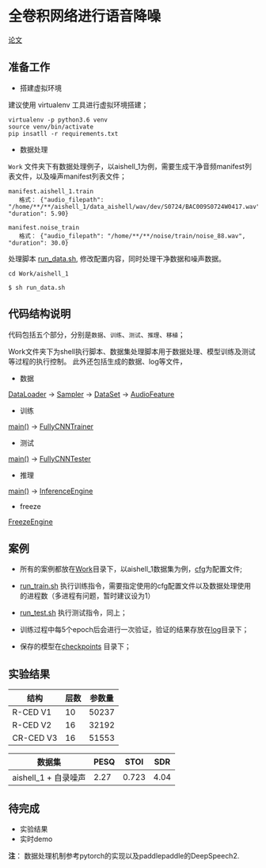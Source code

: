 # 全卷积网络进行语音降噪

[论文](https://arxiv.org/pdf/1609.07132.pdf)

## 准备工作

- 搭建虚拟环境

建议使用 virtualenv 工具进行虚拟环境搭建；

```shell script
virtualenv -p python3.6 venv
source venv/bin/activate
pip insatll -r requirements.txt
```

- 数据处理

`Work` 文件夹下有数据处理例子，以aishell_1为例，需要生成干净音频manifest列表文件，以及噪声manifest列表文件；

```
manifest.aishell_1.train
   格式： {"audio_filepath": "/home/**/**/aishell_1/data_aishell/wav/dev/S0724/BAC009S0724W0417.wav", "duration": 5.90}

manifest.noise_train
   格式： {"audio_filepath": "/home/**/**/noise/train/noise_88.wav", "duration": 30.0}
```

处理脚本 [run_data.sh](Work/aishell_1/run_data.sh), 修改配置内容，同时处理干净数据和噪声数据。

```shell script
cd Work/aishell_1

$ sh run_data.sh
```

## 代码结构说明

代码包括五个部分，分别是`数据`、`训练`、`测试`、`推理`、`移植`；

Work文件夹下为shell执行脚本、数据集处理脚本用于数据处理、模型训练及测试等过程的执行控制。
此外还包括生成的数据、log等文件，

- 数据

[DataLoader](data_utils/data_loader.py) -> [Sampler](data_utils/data_loader.py) 
-> [DataSet](data_utils/data_loader.py) -> [AudioFeature](data_utils/audio_feature.py)

- 训练

[main()](train.py) -> [FullyCNNTrainer](model_utils/trainer.py)


- 测试

[main()](test.py) -> [FullyCNNTester](model_utils/tester.py)

- 推理

[main()](infer.py) -> [InferenceEngine](infer.py)

- freeze

[FreezeEngine](freeze.py)


## 案例

- 所有的案例都放在[Work](Work/)目录下，以aishell_1数据集为例，[cfg](Work/aishell_1/cfg)为配置文件;

- [run_train.sh](Work/aishell_1/run_train.sh) 执行训练指令，需要指定使用的cfg配置文件以及数据处理使用的进程数（多进程有问题，暂时建议设为1）

- [run_test.sh](Work/aishell_1/run_test.sh) 执行测试指令，同上；

- 训练过程中每5个epoch后会进行一次验证，验证的结果存放在[log](checkpoints/aishell_1/log)目录下；

- 保存的模型在[checkpoints](checkpoints/) 目录下；

## 实验结果

|结构|层数|参数量|
|---|---|---|
|R-CED V1|10|50237|
|R-CED V2|16|32192|
|CR-CED V3|16|51553|


|数据集|PESQ|STOI|SDR|
|---|---|---|---|
|aishell_1 + 自录噪声|2.27|0.723|4.04|


## 待完成

- 实验结果
- 实时demo


**注**： 数据处理机制参考pytorch的实现以及paddlepaddle的DeepSpeech2.

